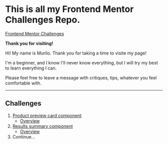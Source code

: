 # This is all my Frontend Mentor Challenges Repo.
[Frontend Mentor Challenges](https://www.frontendmentor.io/challenges?sort=difficulty|asc)

**Thank you for visiting!**

<p>Hi! My name is Murilo. Thank you for taking a time to visite my page!</p>

<p>I'm a beginner, and I know I'll never know everything, but I will try my best to learn everything I can.</p>

<p>Please feel free to leave a message with critiques, tips, whatever you feel comfortable with.</p>

---
## Challenges

1. [Product preview card component](https://murilomcabral.github.io/frontendmentor/product-preview-card-component-main/)
   - [Overview](https://github.com/murilomcabral/frontendmentor/tree/main/product-preview-card-component-main)
2. [Results summary component](https://murilomcabral.github.io/frontendmentor/results-summary-component-main/)
   - [Overview](https://github.com/murilomcabral/frontendmentor/tree/main/results-summary-component-main)
3. Continue...